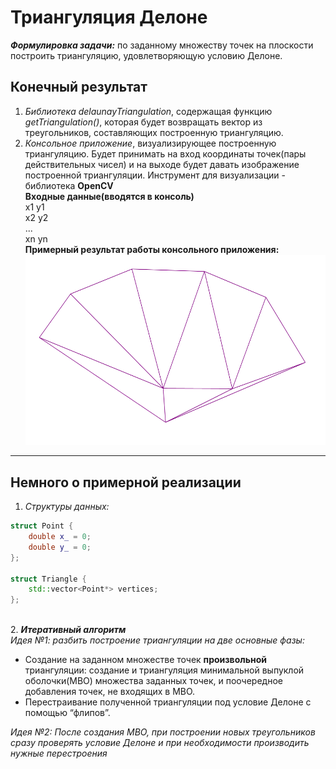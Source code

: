 # Триангуляция Делоне 
***Формулировка задачи:*** по заданному множеству точек на плоскости построить триангуляцию, удовлетворяющую условию Делоне.

## Конечный результат
1. *Библиотека delaunayTriangulation*, содержащая функцию *getTriangulation()*, которая будет возвращать
вектор из треугольников, составляющих построенную триангуляцию.
2. *Консольное приложение*, визуализирующее построенную триангуляцию. Будет принимать на вход координаты
точек(пары действительных чисел) и на выходе будет давать изображение построенной триангуляции. 
Инструмент для визуализации - библиотека **OpenCV**\
__Входные данные(вводятся в консоль)__ \
  x1 y1 \
  x2 y2 \
  ... \
  xn yn \
__Примерный результат работы консольного приложения:__ \
![example](Example.PNG)

---
## Немного о примерной реализации
1. *Структуры данных:* 
```c++
struct Point {
	double x_ = 0;
	double y_ = 0;
};

struct Triangle {
	std::vector<Point*> vertices;
};
```
\
2. ***Итеративный алгоритм*** \
*Идея №1: разбить построение триангуляции на две основные фазы:*
- Создание на заданном множестве точек **произвольной** триангуляции: создание и триангуляция минимальной выпуклой оболочки(МВО) множества
заданных точек, и поочередное добавления точек, не входящих в МВО. 
- Перестраивание полученной триангуляции под условие Делоне с помощью “флипов”.

*Идея №2: После создания МВО, при построении новых треугольников сразу проверять условие Делоне и при необходимости производить нужные перестроения*
